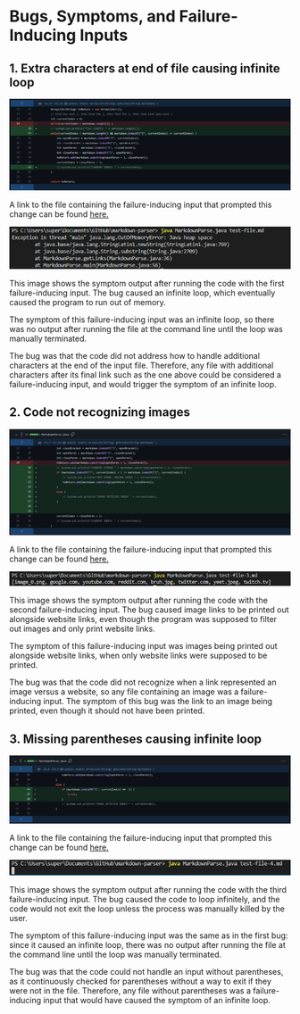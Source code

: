 # Bugs, Symptoms, and Failure-Inducing Inputs

## 1. Extra characters at end of file causing infinite loop

![Infinite loop bug fix](./2-1_loop-fix.png)

A link to the file containing the failure-inducing input that prompted this change can be found [here.](https://github.com/mwchen25/markdown-parser/edit/main/test-file.md)

![Bug 1 output](./2-1-error.png)

This image shows the symptom output after running the code with the first failure-inducing input. The bug caused an infinite loop, which eventually caused the program to run out of memory.

The symptom of this failure-inducing input was an infinite loop, so there was no output after running the file at the command line until the loop was manually terminated.

The bug was that the code did not address how to handle additional characters at the end of the input file. Therefore, any file with additional characters after its final link such as the one above could be considered a failure-inducing input, and would trigger the symptom of an infinite loop.

## 2. Code not recognizing images

![Image detection bug fix](./2-2_image-detection.png)

A link to the file containing the failure-inducing input that prompted this change can be found [here.](https://github.com/mwchen25/markdown-parser/blob/main/test-file-3.md)

![Bug 2 output](./2-2-error.png)

This image shows the symptom output after running the code with the second failure-inducing input. The bug caused image links to be printed out alongside website links, even though the program was supposed to filter out images and only print website links.

The symptom of this failure-inducing input was images being printed out alongside website links, when only website links were supposed to be printed.

The bug was that the code did not recognize when a link represented an image versus a website, so any file containing an image was a failure-inducing input. The symptom of this bug was the link to an image being printed, even though it should not have been printed.

## 3. Missing parentheses causing infinite loop

![Infinite loop bug fix](./2-3_loop-fix.png)

A link to the file containing the failure-inducing input that prompted this change can be found [here.](https://github.com/mwchen25/markdown-parser/blob/main/test-file-4.md)

![Bug 3 output](./2-3-error.png)

This image shows the symptom output after running the code with the third failure-inducing input. The bug caused the code to loop infinitely, and the code would not exit the loop unless the process was manually killed by the user.

The symptom of this failure-inducing input was the same as in the first bug: since it caused an infinite loop, there was no output after running the file at the command line until the loop was manually terminated.

The bug was that the code could not handle an input without parentheses, as it continuously checked for parentheses without a way to exit if they were not in the file. Therefore, any file without parentheses was a failure-inducing input that would have caused the symptom of an infinite loop.
